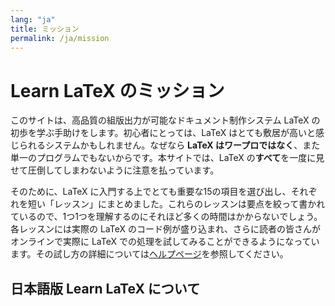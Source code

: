 ```yaml
---
lang: "ja"
title: ミッション
permalink: /ja/mission
---
```


# Learn LaTeX のミッション

このサイトは、高品質の組版出力が可能なドキュメント制作システム LaTeX の初歩を学ぶ手助けをします。初心者にとっては、LaTeX はとても敷居が高いと感じられるシステムかもしれません。なぜなら **LaTeX はワープロではなく**、また単一のプログラムでもないからです。本サイトでは、LaTeX の**すべて**を一度に見せて圧倒してしまわないように注意を払っています。

そのために、LaTeX に入門する上でとても重要な15の項目を選び出し、それぞれを短い「レッスン」にまとめました。これらのレッスンは要点を絞って書かれているので、1つ1つを理解するのにそれほど多くの時間はかからないでしょう。各レッスンには実際の LaTeX のコード例が盛り込まれ、さらに読者の皆さんがオンラインで実際に LaTeX での処理を試してみることができるようになっています。その試し方の詳細については[ヘルプページ](./help#examples)を参照してください。

## 日本語版 Learn LaTeX について

<!-- TODO: いずれ執筆 -->